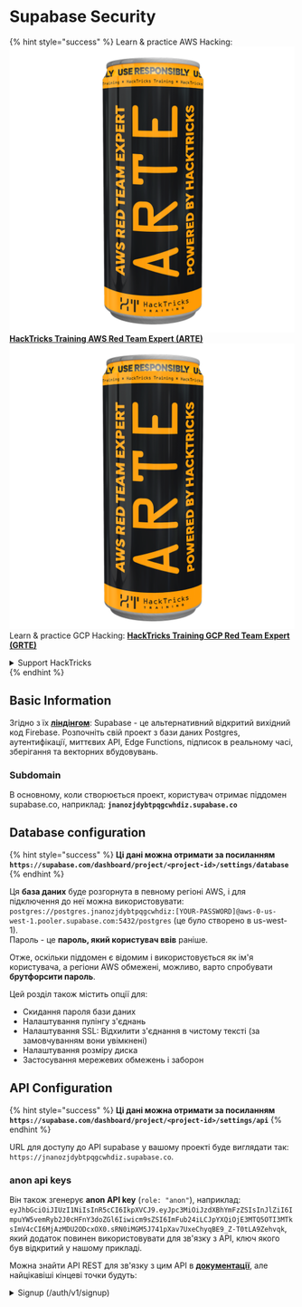 # Supabase Security

{% hint style="success" %}
Learn & practice AWS Hacking:<img src="../.gitbook/assets/image (1) (1) (1).png" alt="" data-size="line">[**HackTricks Training AWS Red Team Expert (ARTE)**](https://training.hacktricks.xyz/courses/arte)<img src="../.gitbook/assets/image (1) (1) (1).png" alt="" data-size="line">\
Learn & practice GCP Hacking: <img src="../.gitbook/assets/image (2).png" alt="" data-size="line">[**HackTricks Training GCP Red Team Expert (GRTE)**<img src="../.gitbook/assets/image (2).png" alt="" data-size="line">](https://training.hacktricks.xyz/courses/grte)

<details>

<summary>Support HackTricks</summary>

* Check the [**subscription plans**](https://github.com/sponsors/carlospolop)!
* **Join the** 💬 [**Discord group**](https://discord.gg/hRep4RUj7f) or the [**telegram group**](https://t.me/peass) or **follow** us on **Twitter** 🐦 [**@hacktricks\_live**](https://twitter.com/hacktricks_live)**.**
* **Share hacking tricks by submitting PRs to the** [**HackTricks**](https://github.com/carlospolop/hacktricks) and [**HackTricks Cloud**](https://github.com/carlospolop/hacktricks-cloud) github repos.

</details>
{% endhint %}

## Basic Information

Згідно з їх [**ліндінгом**](https://supabase.com/): Supabase - це альтернативний відкритий вихідний код Firebase. Розпочніть свій проект з бази даних Postgres, аутентифікації, миттєвих API, Edge Functions, підписок в реальному часі, зберігання та векторних вбудовувань.

### Subdomain

В основному, коли створюється проект, користувач отримає піддомен supabase.co, наприклад: **`jnanozjdybtpqgcwhdiz.supabase.co`**

## **Database configuration**

{% hint style="success" %}
**Ці дані можна отримати за посиланням `https://supabase.com/dashboard/project/<project-id>/settings/database`**
{% endhint %}

Ця **база даних** буде розгорнута в певному регіоні AWS, і для підключення до неї можна використовувати: `postgres://postgres.jnanozjdybtpqgcwhdiz:[YOUR-PASSWORD]@aws-0-us-west-1.pooler.supabase.com:5432/postgres` (це було створено в us-west-1).\
Пароль - це **пароль, який користувач ввів** раніше.

Отже, оскільки піддомен є відомим і використовується як ім'я користувача, а регіони AWS обмежені, можливо, варто спробувати **брутфорсити пароль**.

Цей розділ також містить опції для:

* Скидання пароля бази даних
* Налаштування пулінгу з'єднань
* Налаштування SSL: Відхилити з'єднання в чистому тексті (за замовчуванням вони увімкнені)
* Налаштування розміру диска
* Застосування мережевих обмежень і заборон

## API Configuration

{% hint style="success" %}
**Ці дані можна отримати за посиланням `https://supabase.com/dashboard/project/<project-id>/settings/api`**
{% endhint %}

URL для доступу до API supabase у вашому проекті буде виглядати так: `https://jnanozjdybtpqgcwhdiz.supabase.co`.

### anon api keys

Він також згенерує **anon API key** (`role: "anon"`), наприклад: `eyJhbGciOiJIUzI1NiIsInR5cCI6IkpXVCJ9.eyJpc3MiOiJzdXBhYmFzZSIsInJlZiI6ImpuYW5vemRyb2J0cHFnY3doZGl6Iiwicm9sZSI6ImFub24iLCJpYXQiOjE3MTQ5OTI3MTksImV4cCI6MjAzMDU2ODcxOX0.sRN0iMGM5J741pXav7UxeChyqBE9_Z-T0tLA9Zehvqk`, який додаток повинен використовувати для зв'язку з API, ключ якого був відкритий у нашому прикладі.

Можна знайти API REST для зв'язку з цим API в [**документації**](https://supabase.com/docs/reference/self-hosting-auth/returns-the-configuration-settings-for-the-gotrue-server), але найцікавіші кінцеві точки будуть:

<details>

<summary>Signup (/auth/v1/signup)</summary>
```
POST /auth/v1/signup HTTP/2
Host: id.io.net
Content-Length: 90
X-Client-Info: supabase-js-web/2.39.2
Sec-Ch-Ua: "Not-A.Brand";v="99", "Chromium";v="124"
Sec-Ch-Ua-Mobile: ?0
Authorization: Bearer eyJhbGciOiJIUzI1NiIsInR5cCI6IkpXVCJ9.eyJpc3MiOiJzdXBhYmFzZSIsInJlZiI6ImpuYW5vemRyb2J0cHFnY3doZGl6Iiwicm9sZSI6ImFub24iLCJpYXQiOjE3MTQ5OTI3MTksImV4cCI6MjAzMDU2ODcxOX0.sRN0iMGM5J741pXav7UxeChyqBE9_Z-T0tLA9Zehvqk
User-Agent: Mozilla/5.0 (Windows NT 10.0; Win64; x64) AppleWebKit/537.36 (KHTML, like Gecko) Chrome/124.0.6367.60 Safari/537.36
Content-Type: application/json;charset=UTF-8
Apikey: eyJhbGciOiJIUzI1NiIsInR5cCI6IkpXVCJ9.eyJpc3MiOiJzdXBhYmFzZSIsInJlZiI6ImpuYW5vemRyb2J0cHFnY3doZGl6Iiwicm9sZSI6ImFub24iLCJpYXQiOjE3MTQ5OTI3MTksImV4cCI6MjAzMDU2ODcxOX0.sRN0iMGM5J741pXav7UxeChyqBE9_Z-T0tLA9Zehvqk
Sec-Ch-Ua-Platform: "macOS"
Accept: */*
Origin: https://cloud.io.net
Sec-Fetch-Site: same-site
Sec-Fetch-Mode: cors
Sec-Fetch-Dest: empty
Referer: https://cloud.io.net/
Accept-Encoding: gzip, deflate, br
Accept-Language: en-GB,en-US;q=0.9,en;q=0.8
Priority: u=1, i

{"email":"test@exmaple.com","password":"SomeCOmplexPwd239."}
```
</details>

<details>

<summary>Увійти (/auth/v1/token?grant_type=password)</summary>
```
POST /auth/v1/token?grant_type=password HTTP/2
Host: hypzbtgspjkludjcnjxl.supabase.co
Content-Length: 80
X-Client-Info: supabase-js-web/2.39.2
Sec-Ch-Ua: "Not-A.Brand";v="99", "Chromium";v="124"
Sec-Ch-Ua-Mobile: ?0
Authorization: Bearer eyJhbGciOiJIUzI1NiIsInR5cCI6IkpXVCJ9.eyJpc3MiOiJzdXBhYmFzZSIsInJlZiI6ImpuYW5vemRyb2J0cHFnY3doZGl6Iiwicm9sZSI6ImFub24iLCJpYXQiOjE3MTQ5OTI3MTksImV4cCI6MjAzMDU2ODcxOX0.sRN0iMGM5J741pXav7UxeChyqBE9_Z-T0tLA9Zehvqk
User-Agent: Mozilla/5.0 (Windows NT 10.0; Win64; x64) AppleWebKit/537.36 (KHTML, like Gecko) Chrome/124.0.6367.60 Safari/537.36
Content-Type: application/json;charset=UTF-8
Apikey: eyJhbGciOiJIUzI1NiIsInR5cCI6IkpXVCJ9.eyJpc3MiOiJzdXBhYmFzZSIsInJlZiI6ImpuYW5vemRyb2J0cHFnY3doZGl6Iiwicm9sZSI6ImFub24iLCJpYXQiOjE3MTQ5OTI3MTksImV4cCI6MjAzMDU2ODcxOX0.sRN0iMGM5J741pXav7UxeChyqBE9_Z-T0tLA9Zehvqk
Sec-Ch-Ua-Platform: "macOS"
Accept: */*
Origin: https://cloud.io.net
Sec-Fetch-Site: same-site
Sec-Fetch-Mode: cors
Sec-Fetch-Dest: empty
Referer: https://cloud.io.net/
Accept-Encoding: gzip, deflate, br
Accept-Language: en-GB,en-US;q=0.9,en;q=0.8
Priority: u=1, i

{"email":"test@exmaple.com","password":"SomeCOmplexPwd239."}
```
</details>

Отже, коли ви виявите клієнта, який використовує supabase з піддоменом, який їм було надано (можливо, піддомен компанії має CNAME на їх supabase піддомен), ви можете спробувати **створити новий обліковий запис на платформі, використовуючи supabase API**.

### секретні / service\_role API ключі

Секретний API ключ також буде згенеровано з **`role: "service_role"`**. Цей API ключ повинен бути секретним, оскільки він зможе обійти **Row Level Security**.

API ключ виглядає так: `eyJhbGciOiJIUzI1NiIsInR5cCI6IkpXVCJ9.eyJpc3MiOiJzdXBhYmFzZSIsInJlZiI6ImpuYW5vemRyb2J0cHFnY3doZGl6Iiwicm9sZSI6InNlcnZpY2Vfcm9sZSIsImlhdCI6MTcxNDk5MjcxOSwiZXhwIjoyMDMwNTY4NzE5fQ.0a8fHGp3N_GiPq0y0dwfs06ywd-zhTwsm486Tha7354`

### JWT Secret

**JWT Secret** також буде згенеровано, щоб додаток міг **створювати та підписувати користувацькі JWT токени**.

## Аутентифікація

### Реєстрація

{% hint style="success" %}
За **замовчуванням** supabase дозволить **новим користувачам створювати облікові записи** у вашому проекті, використовуючи раніше згадані API кінцеві точки.
{% endhint %}

Однак ці нові облікові записи, за замовчуванням, **потрібно буде підтвердити їх електронну адресу**, щоб мати можливість увійти в обліковий запис. Можливо, активувати **"Дозволити анонімні входи"**, щоб дозволити людям входити без підтвердження їх електронної адреси. Це може надати доступ до **неочікуваних даних** (вони отримують ролі `public` та `authenticated`).\
Це дуже погана ідея, оскільки supabase стягує плату за активного користувача, тому люди можуть створювати користувачів і входити, а supabase стягне плату за них:

<figure><img src="../.gitbook/assets/image (1) (1) (1) (1) (1).png" alt=""><figcaption></figcaption></figure>

### Паролі та сесії

Можна вказати мінімальну довжину пароля (за замовчуванням), вимоги (за замовчуванням немає) та заборонити використання зламаних паролів.\
Рекомендується **покращити вимоги, оскільки стандартні є слабкими**.

* Сесії користувачів: Можна налаштувати, як працюють сесії користувачів (тайм-аути, 1 сесія на користувача...)
* Захист від ботів та зловживань: Можна активувати Captcha.

### Налаштування SMTP

Можна налаштувати SMTP для надсилання електронних листів.

### Розширені налаштування

* Встановити час закінчення терміну дії токенів доступу (3600 за замовчуванням)
* Встановити виявлення та відкликання потенційно скомпрометованих токенів оновлення та тайм-аут
* MFA: Вказати, скільки факторів MFA можна зареєструвати одночасно на одного користувача (10 за замовчуванням)
* Максимальна кількість прямих з'єднань з базою даних: Максимальна кількість з'єднань, що використовуються для аутентифікації (10 за замовчуванням)
* Максимальна тривалість запиту: Максимальний час, дозволений для запиту аутентифікації (10 с за замовчуванням)

## Сховище

{% hint style="success" %}
Supabase дозволяє **зберігати файли** та робити їх доступними через URL (використовуються S3 контейнери).
{% endhint %}

* Встановити обмеження на розмір завантажуваного файлу (за замовчуванням 50 МБ)
* З'єднання S3 надається з URL, як: `https://jnanozjdybtpqgcwhdiz.supabase.co/storage/v1/s3`
* Можна **запросити S3 ключ доступу**, який складається з `access key ID` (наприклад, `a37d96544d82ba90057e0e06131d0a7b`) та `secret access key` (наприклад, `58420818223133077c2cec6712a4f909aec93b4daeedae205aa8e30d5a860628`)

## Edge Functions

Можна також **зберігати секрети** в supabase, які будуть **доступні через edge functions** (їх можна створювати та видаляти з вебу, але неможливо отримати їх значення безпосередньо).

{% hint style="success" %}
Вивчайте та практикуйте AWS Hacking:<img src="../.gitbook/assets/image (1) (1) (1).png" alt="" data-size="line">[**HackTricks Training AWS Red Team Expert (ARTE)**](https://training.hacktricks.xyz/courses/arte)<img src="../.gitbook/assets/image (1) (1) (1).png" alt="" data-size="line">\
Вивчайте та практикуйте GCP Hacking: <img src="../.gitbook/assets/image (2).png" alt="" data-size="line">[**HackTricks Training GCP Red Team Expert (GRTE)**<img src="../.gitbook/assets/image (2).png" alt="" data-size="line">](https://training.hacktricks.xyz/courses/grte)

<details>

<summary>Підтримати HackTricks</summary>

* Перевірте [**плани підписки**](https://github.com/sponsors/carlospolop)!
* **Приєднуйтесь до** 💬 [**групи Discord**](https://discord.gg/hRep4RUj7f) або [**групи Telegram**](https://t.me/peass) або **слідкуйте** за нами в **Twitter** 🐦 [**@hacktricks\_live**](https://twitter.com/hacktricks_live)**.**
* **Діліться хакерськими трюками, надсилаючи PR до** [**HackTricks**](https://github.com/carlospolop/hacktricks) та [**HackTricks Cloud**](https://github.com/carlospolop/hacktricks-cloud) репозиторіїв на github.

</details>
{% endhint %}
